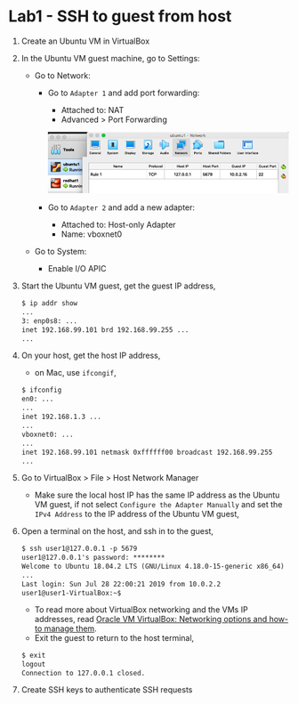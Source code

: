 # Lab1 - SSH to guest from host

1. Create an Ubuntu VM in VirtualBox

2. In the Ubuntu VM guest machine, go to Settings:

    * Go to Network:
        * Go to `Adapter 1` and add port forwarding:
            * Attached to: NAT
            * Advanced > Port Forwarding
        
            ![guest VM port forwarding](../images/guest-vm-port-forwarding.png)

        * Go to `Adapter 2` and add a new adapter:
            * Attached to: Host-only Adapter
            * Name: vboxnet0

    * Go to System:
        * Enable I/O APIC

3. Start the Ubuntu VM guest, get the guest IP address,

    ```console
    $ ip addr show
    ...
    3: enp0s8: ...
    inet 192.168.99.101 brd 192.168.99.255 ...
    ...
    ```

4. On your host, get the host IP address,
    * on Mac, use `ifcongif`,

    ```console
    $ ifconfig
    en0: ...
    ...
    inet 192.168.1.3 ...
    ...
    vboxnet0: ...
	...
	inet 192.168.99.101 netmask 0xffffff00 broadcast 192.168.99.255
    ...
    ```

5. Go to VirtualBox > File > Host Network Manager

    * Make sure the local host IP has the same IP address as the Ubuntu VM guest, if not select `Configure the Adapter Manually` and set the `IPv4 Address` to the IP address of the Ubuntu VM guest,

6. Open a terminal on the host, and ssh in to the guest,

    ```console
    $ ssh user1@127.0.0.1 -p 5679 
    user1@127.0.0.1's password: ********
    Welcome to Ubuntu 18.04.2 LTS (GNU/Linux 4.18.0-15-generic x86_64)
    ...
    Last login: Sun Jul 28 22:00:21 2019 from 10.0.2.2
    user1@user1-VirtualBox:~$
    ```

    * To read more about VirtualBox networking and the VMs IP addresses, read [Oracle VM VirtualBox: Networking options and how-to manage them](https://blogs.oracle.com/scoter/networking-in-virtualbox-v2).
    * Exit the guest to return to the host terminal,

    ```console
    $ exit
    logout
    Connection to 127.0.0.1 closed.
    ```
    
7. Create SSH keys to authenticate SSH requests

